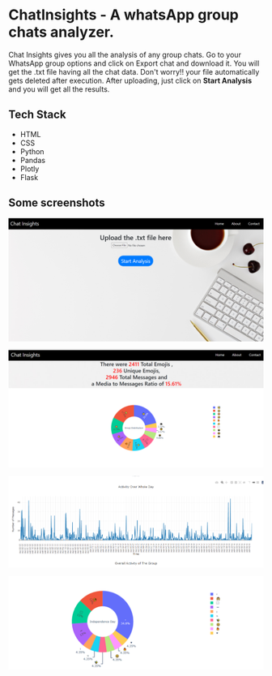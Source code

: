 # ChatInsights - A whatsApp group chats analyzer.


Chat Insights gives you all the analysis of any group chats.
Go to your WhatsApp group options and click on Export chat and download it.
You will get the .txt file having all the chat data.
Don't worry!! your file automatically gets deleted after execution.
After uploading, just click on **Start Analysis** and you will get all the results.


## Tech Stack
- HTML
- CSS
- Python
- Pandas
- Plotly
- Flask

## Some screenshots

![image1](./app/static/img/1.png)

![image2](./app/static/img/2.png)

![image3](./app/static/img/3.png)

![image4](./app/static/img/4.png)


